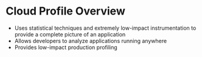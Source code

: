 # Cloud Profile Overview

* Uses statistical techniques and extremely low-impact instrumentation to provide a complete picture of an application
* Allows developers to analyze applications running anywhere
* Provides low-impact production profiling